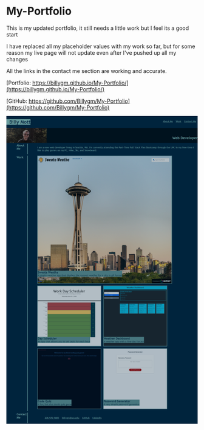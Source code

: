 # My-Portfolio

This is my updated portfolio, it still needs a little work but I feel its a good start

I have replaced all my placeholder values with my work so far, but for some reason my live page will not update even after I've pushed up all my changes

All the links in the contact me section are working and accurate.

[Portfolio: https://billygm.github.io/My-Portfolio/](https://billygm.github.io/My-Portfolio/)

[GitHub: https://github.com/Billygm/My-Portfolio](https://github.com/Billygm/My-Portfolio)

![Screenshot of my full portfolio](./assets/images/My-Portfolio.png/)
